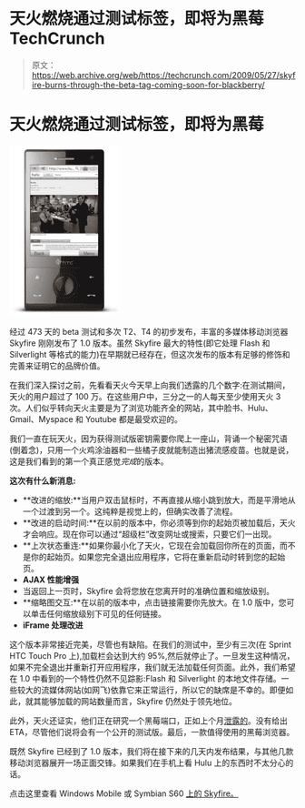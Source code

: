 # 天火燃烧通过测试标签，即将为黑莓 TechCrunch

> 原文：<https://web.archive.org/web/https://techcrunch.com/2009/05/27/skyfire-burns-through-the-beta-tag-coming-soon-for-blackberry/>

# 天火燃烧通过测试标签，即将为黑莓

![picture-91](img/bba816ab5705c171c07c0dc79f08b0f4.png "picture-91")

经过 473 天的 beta 测试和多次 T2、T4 的初步发布，丰富的多媒体移动浏览器 Skyfire 刚刚发布了 1.0 版本。虽然 Skyfire 最大的特性(即它处理 Flash 和 Silverlight 等格式的能力)在早期就已经存在，但这次发布的版本有足够的修饰和完善来证明它的品牌价值。

在我们深入探讨之前，先看看天火今天早上向我们透露的几个数字:在测试期间，天火的用户超过了 100 万。在这些用户中，三分之一的人每天至少使用天火 3 次。人们似乎转向天火主要是为了浏览功能齐全的网站，其中脸书、Hulu、Gmail、Myspace 和 Youtube 都是最受欢迎的。

我们一直在玩天火，因为获得测试版密钥需要你爬上一座山，背诵一个秘密咒语(倒着念)，只用一个火鸡涂油器和一些橘子皮就能制造出猪流感疫苗。也就是说，这是我们看到的第一个真正感觉*完成*的版本。

**这次有什么新消息:** 

*   **改进的缩放:**当用户双击鼠标时，不再直接从缩小跳到放大，而是平滑地从一个过渡到另一个。这纯粹是视觉上的，但确实改善了流程。
*   **改进的启动时间:**在以前的版本中，你必须等到你的起始页被加载后，天火才会响应。现在你可以通过“超级栏”改变网址或搜索，只要它们一出现。
*   **上次状态重连:**如果你最小化了天火，它现在会加载回你所在的页面，而不是你的起始页。如果您完全退出应用程序，它将在重新启动时转到您的起始页。
*   **AJAX 性能增强**
*   当返回上一页时，Skyfire 会将您放在您离开时的准确位置和缩放级别。
*   **缩略图交互:**在以前的版本中，点击链接需要你先放大。在 1.0 版中，您可以单击任何缩放级别下可见的任何链接。
*   **iFrame 处理改进**

这个版本非常接近完美，尽管也有缺陷。在我们的测试中，至少有三次(在 Sprint HTC Touch Pro 上),加载栏会达到大约 95%,然后就停止了。一旦发生这种情况，如果不完全退出并重新打开应用程序，我们就无法加载任何页面。此外，我们希望在 1.0 中看到的一个特性仍然不见踪影:Flash 和 Silverlight 的本地文件存储。一些较大的流媒体网站(如网飞)依靠它来正常运行，所以它的缺席是不幸的。即便如此，就其能够加载的网站数量而言，Skyfire 仍然处于领先地位。

此外，天火还证实，他们正在研究一个黑莓端口，正如上个月[泄露的](https://web.archive.org/web/20221203093849/http://www.mobilecrunch.com/2009/04/23/skyfire-for-blackberry-alpha-gets-exhaustively-leaked/)。没有给出 ETA，尽管他们说将会有一个公开的测试版。最后，一款值得使用的黑莓浏览器。

既然 Skyfire 已经到了 1.0 版本，我们将在接下来的几天内发布结果，与其他几款移动浏览器展开一场正面交锋。如果我们在手机上看 Hulu 上的东西时不太分心的话。

点击这里查看 Windows Mobile 或 Symbian S60 [上的 Skyfire。](https://web.archive.org/web/20221203093849/http://get.skyfire.com/)